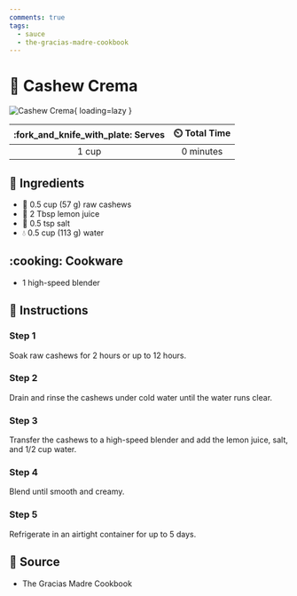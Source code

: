 ```yaml
---
comments: true
tags:
  - sauce
  - the-gracias-madre-cookbook
---
```

# :rice: Cashew Crema

![Cashew Crema][1]{ loading=lazy }

| :fork_and_knife_with_plate: Serves | :timer_clock: Total Time |
|:----------------------------------:|:-----------------------: |
| 1 cup | 0 minutes |

## :salt: Ingredients

- :chestnut: 0.5 cup (57 g) raw cashews
- :lemon: 2 Tbsp lemon juice
- :salt: 0.5 tsp salt
- :droplet: 0.5 cup (113 g) water

## :cooking: Cookware

- 1 high-speed blender

## :pencil: Instructions

### Step 1

Soak raw cashews for 2 hours or up to 12 hours.

### Step 2

Drain and rinse the cashews under cold water until the water runs clear.

### Step 3

Transfer the cashews to a high-speed blender and add the lemon juice, salt, and 1/2 cup water.

### Step 4

Blend until smooth and creamy.

### Step 5

Refrigerate in an airtight container for up to 5 days.

## :link: Source

- The Gracias Madre Cookbook

[1]: <../assets/images/cashew-crema.jpg>
